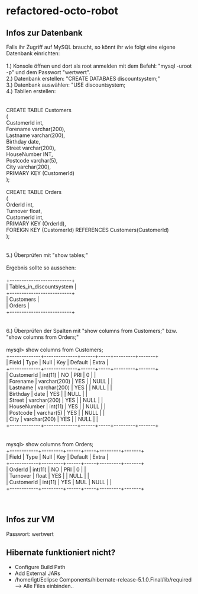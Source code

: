 # refactored-octo-robot

## Infos zur Datenbank
Falls ihr Zugriff auf MySQL braucht, so könnt ihr wie folgt eine eigene Datenbank einrichten:
<br/><br/>
1.) Konsole öffnen und dort als root anmelden mit dem Befehl: "mysql -uroot -p" und dem Passwort "wertwert".<br/>
2.) Datenbank erstellen: "CREATE DATABAES discountsystem;"<br/>
3.) Datenbank auswählen: "USE discountsystem;<br/>
4.) Tabllen erstellen:<br/>
<br/><br/>
CREATE TABLE Customers<br/>
(<br/>
CustomerId int,<br/>
Forename varchar(200),<br/>
Lastname varchar(200),<br/>
Birthday date,<br/>
Street varchar(200),<br/>
HouseNumber INT,<br/>
Postcode varchar(5),<br/>
City varchar(200),<br/>
PRIMARY KEY (CustomerId)<br/>
);
<br/><br/>
CREATE TABLE Orders<br/>
(<br/>
OrderId int,<br/>
Turnover float,<br/>
CustomerId int,<br/>
PRIMARY KEY (OrderId), <br/>
FOREIGN KEY (CustomerId) REFERENCES Customers(CustomerId)<br/>
);<br/>
<br/><br/>
5.) Überprüfen mit "show tables;"
<br/><br/>
Ergebnis sollte so aussehen:
<br/><br/>
+--------------------------+<br/>
| Tables_in_discountsystem |<br/>
+--------------------------+<br/>
| Customers                |<br/>
| Orders                   |<br/>
+--------------------------+<br/>
<br/><br/>
6.) Überprüfen der Spalten mit "show columns from Customers;" bzw. "show columns from Orders;"
<br/><br/>
mysql> show columns from Customers;<br/>
+-------------+--------------+------+-----+---------+-------+<br/>
| Field       | Type         | Null | Key | Default | Extra |<br/>
+-------------+--------------+------+-----+---------+-------+<br/>
| CustomerId  | int(11)      | NO   | PRI | 0       |       |<br/>
| Forename    | varchar(200) | YES  |     | NULL    |       |<br/>
| Lastname    | varchar(200) | YES  |     | NULL    |       |<br/>
| Birthday    | date         | YES  |     | NULL    |       |<br/>
| Street      | varchar(200) | YES  |     | NULL    |       |<br/>
| HouseNumber | int(11)      | YES  |     | NULL    |       |<br/>
| Postcode    | varchar(5)   | YES  |     | NULL    |       |<br/>
| City        | varchar(200) | YES  |     | NULL    |       |<br/>
+-------------+--------------+------+-----+---------+-------+<br/>
<br/><br/>
mysql> show columns from Orders;<br/>
+------------+---------+------+-----+---------+-------+<br/>
| Field      | Type    | Null | Key | Default | Extra |<br/>
+------------+---------+------+-----+---------+-------+<br/>
| OrderId    | int(11) | NO   | PRI | 0       |       |<br/>
| Turnover   | float   | YES  |     | NULL    |       |<br/>
| CustomerId | int(11) | YES  | MUL | NULL    |       |<br/>
+------------+---------+------+-----+---------+-------+<br/>
<br/><br/>
## Infos zur VM
Passwort: wertwert

## Hibernate funktioniert nicht?
- Configure Build Path<br>
- Add External JARs<br>
- /home/igt/Eclipse Components/hibernate-release-5.1.0.Final/lib/required --> Alle Files einbinden..